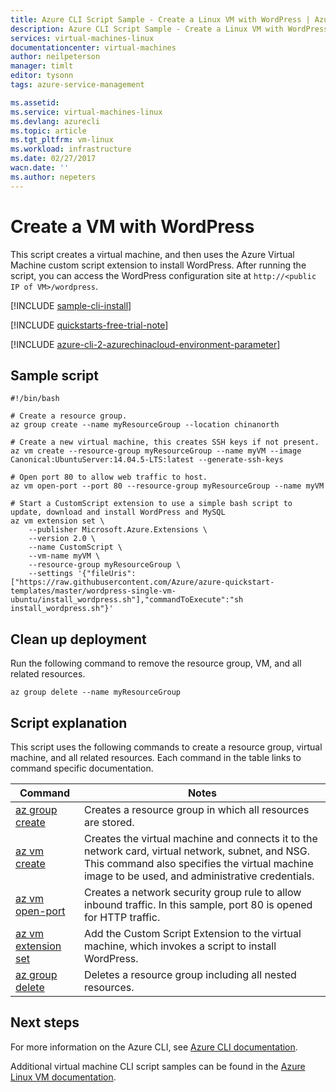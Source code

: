 ```yaml
---
title: Azure CLI Script Sample - Create a Linux VM with WordPress | Azure
description: Azure CLI Script Sample - Create a Linux VM with WordPress
services: virtual-machines-linux
documentationcenter: virtual-machines
author: neilpeterson
manager: timlt
editor: tysonn
tags: azure-service-management

ms.assetid:
ms.service: virtual-machines-linux
ms.devlang: azurecli
ms.topic: article
ms.tgt_pltfrm: vm-linux
ms.workload: infrastructure
ms.date: 02/27/2017
wacn.date: ''
ms.author: nepeters
---
```


# Create a VM with WordPress

This script creates a virtual machine, and then uses the Azure Virtual Machine custom script extension to install WordPress. After running the script, you can access the WordPress configuration site at  `http://<public IP of VM>/wordpress`. 

[!INCLUDE [sample-cli-install](../../../includes/sample-cli-install.md)]

[!INCLUDE [quickstarts-free-trial-note](../../../includes/quickstarts-free-trial-note.md)]

[!INCLUDE [azure-cli-2-azurechinacloud-environment-parameter](../../../includes/azure-cli-2-azurechinacloud-environment-parameter.md)]

## Sample script

```azurecli
#!/bin/bash

# Create a resource group.
az group create --name myResourceGroup --location chinanorth

# Create a new virtual machine, this creates SSH keys if not present.
az vm create --resource-group myResourceGroup --name myVM --image Canonical:UbuntuServer:14.04.5-LTS:latest --generate-ssh-keys

# Open port 80 to allow web traffic to host.
az vm open-port --port 80 --resource-group myResourceGroup --name myVM

# Start a CustomScript extension to use a simple bash script to update, download and install WordPress and MySQL 
az vm extension set \
    --publisher Microsoft.Azure.Extensions \
    --version 2.0 \
    --name CustomScript \
    --vm-name myVM \
    --resource-group myResourceGroup \
    --settings '{"fileUris":["https://raw.githubusercontent.com/Azure/azure-quickstart-templates/master/wordpress-single-vm-ubuntu/install_wordpress.sh"],"commandToExecute":"sh install_wordpress.sh"}'
```

## Clean up deployment 

Run the following command to remove the resource group, VM, and all related resources.

```azurecli
az group delete --name myResourceGroup
```

## Script explanation

This script uses the following commands to create a resource group, virtual machine, and all related resources. Each command in the table links to command specific documentation.

| Command | Notes |
|---|---|
| [az group create](https://docs.microsoft.com/cli/azure/group#create) | Creates a resource group in which all resources are stored. |
| [az vm create](https://docs.microsoft.com/cli/azure/vm#create) | Creates the virtual machine and connects it to the network card, virtual network, subnet, and NSG. This command also specifies the virtual machine image to be used, and administrative credentials.  |
| [az vm open-port](https://docs.microsoft.com/cli/azure/vm#open-port) | Creates a network security group rule to allow inbound traffic. In this sample, port 80 is opened for HTTP traffic. |
| [az vm extension set](https://docs.microsoft.com/cli/azure/vm#create) | Add the Custom Script Extension to the virtual machine, which invokes a script to install WordPress. |
| [az group delete](https://docs.microsoft.com/cli/azure/vm/extension#set) | Deletes a resource group including all nested resources. |

## Next steps

For more information on the Azure CLI, see [Azure CLI documentation](https://docs.microsoft.com/cli/azure/overview).

Additional virtual machine CLI script samples can be found in the [Azure Linux VM documentation](../linux/cli-samples.md?toc=%2fazure%2fvirtual-machines%2flinux%2ftoc.json).
